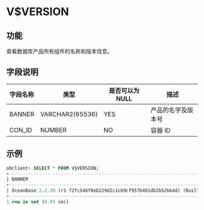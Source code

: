 V$VERSION 
==============================



**功能** 
---------------------------

查看数据库产品所有组件的名称和版本信息。

**字段说明** 
-----------------------------



| **字段名称** |     **类型**      | **是否可以为 NULL** |  **描述**   |
|----------|-----------------|----------------|-----------|
| BANNER   | VARCHAR2(65536) | YES            | 产品的名字及版本号 |
| CON_ID   | NUMBER          | NO             | 容器 ID     |



示例 
-----------------------

```sql
obclient> SELECT * FROM V$VERSION;
+---------------------------------------------------------------------------------------------+--------+
| BANNER                                                                                      | CON_ID |
+---------------------------------------------------------------------------------------------+--------+
| OceanBase 2.2.30 (r1-f2fc546f0eb229d2c1cb9cf957b481db2b52bb4d) (Built Oct 21 2019 21:23:43) |      0 |
+---------------------------------------------------------------------------------------------+--------+
1 row in set (0.03 sec)
```


